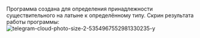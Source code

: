 Программа создана для определения принадлежности существительного на латыне к определённому типу.
Скрин результата работы программы:
![telegram-cloud-photo-size-2-5354967552981330235-y](https://github.com/user-attachments/assets/64eea459-d5b6-4df4-a558-c1cbf8151869)

